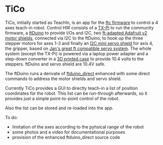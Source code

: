 # TiCo

TiCo, initially started as TeachIn, is an app for the [ftc firmware](https://cfw.ftcommunity.de/ftcommunity-TXT/de/) to control a 4 axes teach-in robot. Control HW consists of a [TX-Pi](https://github.com/ftCommunity/tx-pi) to run the community firmware, a [ftDuino](https://www.ftduino.de) to provide I/Os and I2C, two [ft-adapted Adafruit v2 motor shields](https://www.thingiverse.com/thing:3431659), connected via I2C to the ftDuino, to hook up the three stepper motors for axes 1-3 and finally an [I2C mini servo shield](https://github.com/harbaum/ftduino/tree/master/addons/i2c-servo) for axis 4, the gripper, based on [Jan's great ft compatible servo system](https://www.thingiverse.com/thing:2807112).
The whole system (except the TX-Pi) is powered via a laptop power adapter and a step-down converter in a [3D printed case](https://www.thingiverse.com/thing:3477528) to provide 10.4 volts to the steppers. ftDuino and servo shield are 10.4V safe. 

The ftDuino runs a derivate of [ftduino_direct](https://cfw.ftcommunity.de/ftcommunity-TXT/de/) enhanced with some direct commands to address the motor shields and servo shield.

Currently TiCo provides a GUI to directly teach-in a list of position coordinates for the robot. This list can be run-through afterwards, so it provides just a simple point-to-point control of the robot.

Also the list can be stored and re-loaded into the app.

To do:
- limitation of the axes according to the pyhsical range of the robot
- some photos and a video for documentational purposes
- provision of the enhanced ftduino_direct source code
